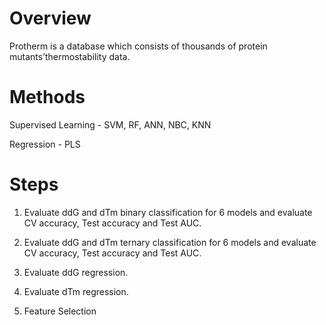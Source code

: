 # Overview
Protherm is a database which consists of thousands of protein mutants’thermostability data.


# Methods
Supervised Learning -  SVM, RF, ANN, NBC, KNN

Regression - PLS

# Steps
1.  Evaluate ddG and dTm binary classification for 6 models and evaluate CV accuracy, Test accuracy and Test AUC.

2. Evaluate ddG and dTm ternary classification for 6 models and evaluate CV accuracy, Test accuracy and Test AUC.

3. Evaluate ddG regression.

4. Evaluate dTm regression.

5. Feature Selection
